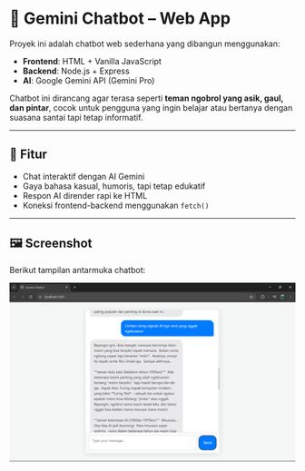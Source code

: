 # 🤖 Gemini Chatbot – Web App

Proyek ini adalah chatbot web sederhana yang dibangun menggunakan:
- **Frontend**: HTML + Vanilla JavaScript
- **Backend**: Node.js + Express
- **AI**: Google Gemini API (Gemini Pro)

Chatbot ini dirancang agar terasa seperti **teman ngobrol yang asik, gaul, dan pintar**, cocok untuk pengguna yang ingin belajar atau bertanya dengan suasana santai tapi tetap informatif.

---

## 🚀 Fitur

- Chat interaktif dengan AI Gemini
- Gaya bahasa kasual, humoris, tapi tetap edukatif
- Respon AI dirender rapi ke HTML
- Koneksi frontend-backend menggunakan `fetch()`

---

## 🖼️ Screenshot

Berikut tampilan antarmuka chatbot:

![Tampilan Chatbot](Screenshot%202025-07-20%20085858.png)
